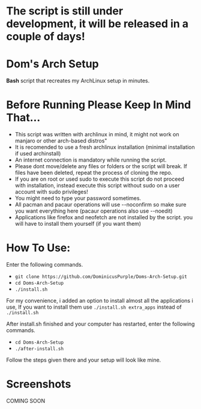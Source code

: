# The script is still under development, it will be released in a couple of days!
# Dom's **Arch** Setup
**Bash** script that recreates my ArchLinux setup in minutes.

# Before Running Please Keep In Mind That...
* This script was written with archlinux in mind, it might not work on manjaro or other arch-based distros"
* It is recomended to use a fresh archlinux installation (minimal installation if used archinstall)
* An internet connection is mandatory while running the script.
* Please dont move/delete any files or folders or the script will break. If files have been deleted, repeat the process of cloning the repo.
* If you are on root or used sudo to execute this script do not proceed with installation, instead execute this script without sudo on a user account with sudo privileges!
* You might need to type your password sometimes.
* All pacman and pacaur operations will use --noconfirm so make sure you want everything here (pacaur operations also use --noedit)
* Applications like firefox and neofetch are not installed by the script. you will have to install them yourself (if you want them)

# How To Use:
Enter the following commands.

* `git clone https://github.com/DominicusPurple/Doms-Arch-Setup.git`
* `cd Doms-Arch-Setup`
* `./install.sh`

For my convenience, i added an option to install almost all the applications i use, If you want to install them use `./install.sh extra_apps` instead of `./install.sh`

After install.sh finished and your computer has restarted, enter the following commands.
* ``cd Doms-Arch-Setup``
* ``./after-install.sh``

Follow the steps given there and your setup will look like mine.

# Screenshots
COMING SOON
